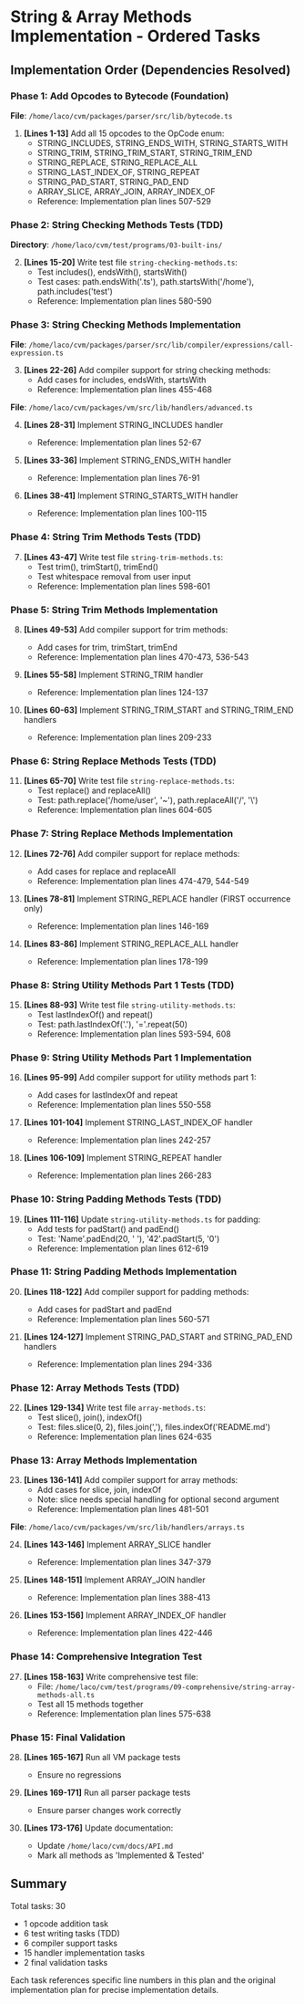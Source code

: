 # String & Array Methods Implementation - Ordered Tasks

## Implementation Order (Dependencies Resolved)

### Phase 1: Add Opcodes to Bytecode (Foundation)
**File**: `/home/laco/cvm/packages/parser/src/lib/bytecode.ts`

1. **[Lines 1-13]** Add all 15 opcodes to the OpCode enum:
   - STRING_INCLUDES, STRING_ENDS_WITH, STRING_STARTS_WITH
   - STRING_TRIM, STRING_TRIM_START, STRING_TRIM_END
   - STRING_REPLACE, STRING_REPLACE_ALL
   - STRING_LAST_INDEX_OF, STRING_REPEAT
   - STRING_PAD_START, STRING_PAD_END
   - ARRAY_SLICE, ARRAY_JOIN, ARRAY_INDEX_OF
   - Reference: Implementation plan lines 507-529

### Phase 2: String Checking Methods Tests (TDD)
**Directory**: `/home/laco/cvm/test/programs/03-built-ins/`

2. **[Lines 15-20]** Write test file `string-checking-methods.ts`:
   - Test includes(), endsWith(), startsWith()
   - Test cases: path.endsWith('.ts'), path.startsWith('/home'), path.includes('test')
   - Reference: Implementation plan lines 580-590

### Phase 3: String Checking Methods Implementation
**File**: `/home/laco/cvm/packages/parser/src/lib/compiler/expressions/call-expression.ts`

3. **[Lines 22-26]** Add compiler support for string checking methods:
   - Add cases for includes, endsWith, startsWith
   - Reference: Implementation plan lines 455-468

**File**: `/home/laco/cvm/packages/vm/src/lib/handlers/advanced.ts`

4. **[Lines 28-31]** Implement STRING_INCLUDES handler
   - Reference: Implementation plan lines 52-67

5. **[Lines 33-36]** Implement STRING_ENDS_WITH handler
   - Reference: Implementation plan lines 76-91

6. **[Lines 38-41]** Implement STRING_STARTS_WITH handler
   - Reference: Implementation plan lines 100-115

### Phase 4: String Trim Methods Tests (TDD)

7. **[Lines 43-47]** Write test file `string-trim-methods.ts`:
   - Test trim(), trimStart(), trimEnd()
   - Test whitespace removal from user input
   - Reference: Implementation plan lines 598-601

### Phase 5: String Trim Methods Implementation

8. **[Lines 49-53]** Add compiler support for trim methods:
   - Add cases for trim, trimStart, trimEnd
   - Reference: Implementation plan lines 470-473, 536-543

9. **[Lines 55-58]** Implement STRING_TRIM handler
   - Reference: Implementation plan lines 124-137

10. **[Lines 60-63]** Implement STRING_TRIM_START and STRING_TRIM_END handlers
    - Reference: Implementation plan lines 209-233

### Phase 6: String Replace Methods Tests (TDD)

11. **[Lines 65-70]** Write test file `string-replace-methods.ts`:
    - Test replace() and replaceAll()
    - Test: path.replace('/home/user', '~'), path.replaceAll('/', '\\')
    - Reference: Implementation plan lines 604-605

### Phase 7: String Replace Methods Implementation

12. **[Lines 72-76]** Add compiler support for replace methods:
    - Add cases for replace and replaceAll
    - Reference: Implementation plan lines 474-479, 544-549

13. **[Lines 78-81]** Implement STRING_REPLACE handler (FIRST occurrence only)
    - Reference: Implementation plan lines 146-169

14. **[Lines 83-86]** Implement STRING_REPLACE_ALL handler
    - Reference: Implementation plan lines 178-199

### Phase 8: String Utility Methods Part 1 Tests (TDD)

15. **[Lines 88-93]** Write test file `string-utility-methods.ts`:
    - Test lastIndexOf() and repeat()
    - Test: path.lastIndexOf('.'), '='.repeat(50)
    - Reference: Implementation plan lines 593-594, 608

### Phase 9: String Utility Methods Part 1 Implementation

16. **[Lines 95-99]** Add compiler support for utility methods part 1:
    - Add cases for lastIndexOf and repeat
    - Reference: Implementation plan lines 550-558

17. **[Lines 101-104]** Implement STRING_LAST_INDEX_OF handler
    - Reference: Implementation plan lines 242-257

18. **[Lines 106-109]** Implement STRING_REPEAT handler
    - Reference: Implementation plan lines 266-283

### Phase 10: String Padding Methods Tests (TDD)

19. **[Lines 111-116]** Update `string-utility-methods.ts` for padding:
    - Add tests for padStart() and padEnd()
    - Test: 'Name'.padEnd(20, ' '), '42'.padStart(5, '0')
    - Reference: Implementation plan lines 612-619

### Phase 11: String Padding Methods Implementation

20. **[Lines 118-122]** Add compiler support for padding methods:
    - Add cases for padStart and padEnd
    - Reference: Implementation plan lines 560-571

21. **[Lines 124-127]** Implement STRING_PAD_START and STRING_PAD_END handlers
    - Reference: Implementation plan lines 294-336

### Phase 12: Array Methods Tests (TDD)

22. **[Lines 129-134]** Write test file `array-methods.ts`:
    - Test slice(), join(), indexOf()
    - Test: files.slice(0, 2), files.join(','), files.indexOf('README.md')
    - Reference: Implementation plan lines 624-635

### Phase 13: Array Methods Implementation

23. **[Lines 136-141]** Add compiler support for array methods:
    - Add cases for slice, join, indexOf
    - Note: slice needs special handling for optional second argument
    - Reference: Implementation plan lines 481-501

**File**: `/home/laco/cvm/packages/vm/src/lib/handlers/arrays.ts`

24. **[Lines 143-146]** Implement ARRAY_SLICE handler
    - Reference: Implementation plan lines 347-379

25. **[Lines 148-151]** Implement ARRAY_JOIN handler
    - Reference: Implementation plan lines 388-413

26. **[Lines 153-156]** Implement ARRAY_INDEX_OF handler
    - Reference: Implementation plan lines 422-446

### Phase 14: Comprehensive Integration Test

27. **[Lines 158-163]** Write comprehensive test file:
    - File: `/home/laco/cvm/test/programs/09-comprehensive/string-array-methods-all.ts`
    - Test all 15 methods together
    - Reference: Implementation plan lines 575-638

### Phase 15: Final Validation

28. **[Lines 165-167]** Run all VM package tests
    - Ensure no regressions

29. **[Lines 169-171]** Run all parser package tests
    - Ensure parser changes work correctly

30. **[Lines 173-176]** Update documentation:
    - Update `/home/laco/cvm/docs/API.md`
    - Mark all methods as 'Implemented & Tested'

## Summary

Total tasks: 30
- 1 opcode addition task
- 6 test writing tasks (TDD)
- 6 compiler support tasks
- 15 handler implementation tasks
- 2 final validation tasks

Each task references specific line numbers in this plan and the original implementation plan for precise implementation details.